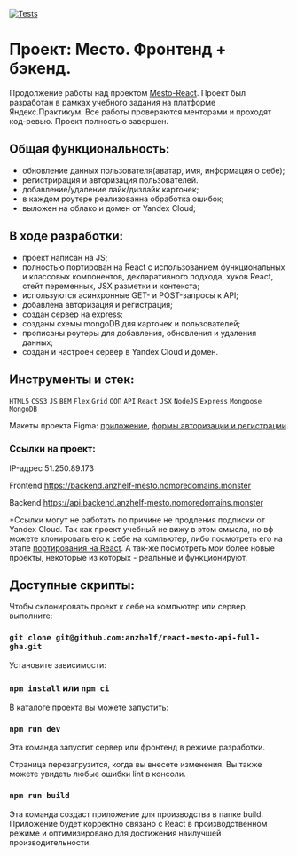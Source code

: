 [![Tests](https://github.com/yandex-praktikum/react-mesto-api-full-gha/actions/workflows/tests.yml/badge.svg)](https://github.com/yandex-praktikum/react-mesto-api-full-gha/actions/workflows/tests.yml)

# Проект: Место. Фронтенд + бэкенд.

Продолжение работы над проектом [Mesto-React](https://github.com/anzhelf/mesto-react).
Проект был разработан в рамках учебного задания на платформе Яндекс.Практикум. Все работы проверяются менторами и проходят код-ревью.
Проект полностью завершен.

## Общая функциональность:

- обновление данных пользователя(аватар, имя, информация о себе);
- регистрирация и авторизация пользователей.
- добавление/удаление лайк/дизлайк карточек;
- в каждом роутере реализованна обработка ошибок;
- выложен на облако и домен от Yandex Cloud;

## В ходе разработки:

- проект написан на JS;
- полностью портирован на React с использованием функциональных и классовых компонентов, декларативного подхода, хуков React, стейт переменных, JSX разметки и контекста;
- используются асинхронные GET- и POST-запросы к API;
- добавлена авторизация и регистрация;
- cоздан сервер на express;
- созданы схемы mongoDB для карточек и пользователей;
- прописаны роутеры для добавления, обновления и удаления данных;
- создан и настроен сервер в Yandex Cloud и домен.

## Инструменты и стек:

`HTML5` `CSS3` `JS` `BEM` `Flex` `Grid` `ООП` `API` `React` `JSX` `NodeJS` `Express` `Mongoose` `MongoDB`

Макеты проекта Figma:
[приложение](https://www.figma.com/file/2cn9N9jSkmxD84oJik7xL7/JavaScript.-Sprint-4?node-id=0%3A1),
[формы авторизации и регистрации](https://www.figma.com/file/5H3gsn5lIGPwzBPby9jAOo/Sprint-14-RU?node-id=0%3A1.).

### Ссылки на проект:

IP-адрес 51.250.89.173

Frontend https://backend.anzhelf-mesto.nomoredomains.monster

Backend https://api.backend.anzhelf-mesto.nomoredomains.monster

*Ссылки могут не работать по причине не продления подписки от Yandex Cloud. Так как проект учебный не вижу в этом смысла, но вф можете клонировать его к себе на компьютер, либо посмотреть его на этапе [портирования на React](https://github.com/anzhelf/mesto-react). А так-же посмотреть мои более новые проекты, некоторые из которых - реальные и функционируют.

## Доступные скрипты:

Чтобы склонировать проект к себе на компьютер или сервер, выполните:

### `git clone git@github.com:anzhelf/react-mesto-api-full-gha.git`

Установите зависимости:

### `npm install` или `npm ci`

В каталоге проекта вы можете запустить:

### `npm run dev`

Эта команда запустит сервер или фронтенд в режиме разработки.

Страница перезагрузится, когда вы внесете изменения.
Вы также можете увидеть любые ошибки lint в консоли.

### `npm run build`

Эта команда создаст приложение для производства в папке build.
Приложение будет корректно связано с React в производственном режиме и оптимизировано для достижения наилучшей производительности.
